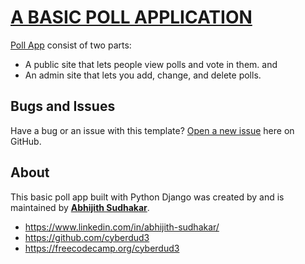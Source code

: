 # [A BASIC POLL APPLICATION](#)

[Poll App](https://github.com/CYBERDUD3/resume/) consist of two parts: 
* A public site that lets people view polls and vote in them. and
* An admin site that lets you add, change, and delete polls.

## Bugs and Issues

Have a bug or an issue with this template? [Open a new issue](https://github.com/CYBERDUD3/basic-poll-app/issues) here on GitHub.

## About

This basic poll app built with Python Django was created by and is maintained by **[Abhijith Sudhakar](#)**.

* https://www.linkedin.com/in/abhijith-sudhakar/
* https://github.com/cyberdud3
* https://freecodecamp.org/cyberdud3